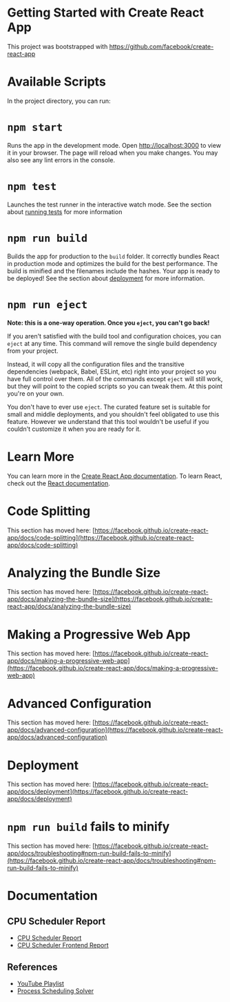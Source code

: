 # Getting Started with Create React App
This project was bootstrapped with https://github.com/facebook/create-react-app
# Available Scripts
In the project directory, you can run:
# `npm start`
Runs the app in the development mode.
Open [http://localhost:3000](http://localhost:3000) to view it in your browser.
The page will reload when you make changes.
You may also see any lint errors in the console.
# `npm test`
Launches the test runner in the interactive watch mode.
See the section about [running tests](https://facebook.github.io/create-react-app/docs/running-tests) for more information
# `npm run build`
Builds the app for production to the `build` folder.
It correctly bundles React in production mode and optimizes the build for the best performance.
The build is minified and the filenames include the hashes.
Your app is ready to be deployed!
See the section about [deployment](https://facebook.github.io/create-react-app/docs/deployment) for more information.
# `npm run eject`
**Note: this is a one-way operation. Once you `eject`, you can't go back!**

If you aren't satisfied with the build tool and configuration choices, you can `eject` at any time. This command will remove the single build dependency from your project.

Instead, it will copy all the configuration files and the transitive dependencies (webpack, Babel, ESLint, etc) right into your project so you have full control over them. All of the commands except `eject` will still work, but they will point to the copied scripts so you can tweak them. At this point you're on your own.

You don't have to ever use `eject`. The curated feature set is suitable for small and middle deployments, and you shouldn't feel obligated to use this feature. However we understand that this tool wouldn't be useful if you couldn't customize it when you are ready for it.

# Learn More
You can learn more in the [Create React App documentation](https://facebook.github.io/create-react-app/docs/getting-started).
To learn React, check out the [React documentation](https://reactjs.org/).
# Code Splitting
This section has moved here: [https://facebook.github.io/create-react-app/docs/code-splitting](https://facebook.github.io/create-react-app/docs/code-splitting)
# Analyzing the Bundle Size
This section has moved here: [https://facebook.github.io/create-react-app/docs/analyzing-the-bundle-size](https://facebook.github.io/create-react-app/docs/analyzing-the-bundle-size)
# Making a Progressive Web App
This section has moved here: [https://facebook.github.io/create-react-app/docs/making-a-progressive-web-app](https://facebook.github.io/create-react-app/docs/making-a-progressive-web-app)
# Advanced Configuration
This section has moved here: [https://facebook.github.io/create-react-app/docs/advanced-configuration](https://facebook.github.io/create-react-app/docs/advanced-configuration)
# Deployment
This section has moved here: [https://facebook.github.io/create-react-app/docs/deployment](https://facebook.github.io/create-react-app/docs/deployment)
# `npm run build` fails to minify
This section has moved here: [https://facebook.github.io/create-react-app/docs/troubleshooting#npm-run-build-fails-to-minify](https://facebook.github.io/create-react-app/docs/troubleshooting#npm-run-build-fails-to-minify)

# Documentation

## CPU Scheduler Report
- [CPU Scheduler Report](https://github.com/AmanKumar-26/cpu-scheduling/blob/main/cpu-scheduler.pdf)
- [CPU Scheduler Frontend Report](https://github.com/AmanKumar-26/cpu-scheduling/blob/main/cpu-scheduler_frontend.pdf)

## References
- [YouTube Playlist](https://youtube.com/playlist?list=PLBlnK6fEyqRitWSE_AyyySWfhRgyA-rHk&si=_SGiuph7PsqvOSms)
- [Process Scheduling Solver](https://process-scheduling-solver.boonsuen.com/)

